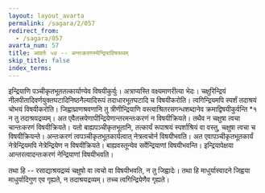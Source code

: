 ```yaml
---
layout: layout_avarta
permalink: /sagara/2/057
redirect_from:
  - /sagara/057
avarta_num: 57
title: आवर्तः ५७ -- अन्तःकरणस्येन्द्रियाविषयत्वम्
skip_title: false
index_terms: 
---
```


इन्द्रियाणि पञ्चीकृतभूततत्कार्याण्येव विषयीकुर्युः।
अत्राप्यस्ति वक्ष्यमाणरीत्या भेदः।
चक्षुरिन्द्रियं नीलपीतादिवर्णयुक्तघटादिनिष्ठनैल्यादिरूपं तदाधारभूतघटादि च विषयीकरोति।
त्वगिन्द्रियमपि स्पर्शं तदाश्रयं चोभयं
विषयीकरोति।
जिह्वाघ्राणश्रवणानि तु त्रीणीन्द्रियाणि वस्त्वाश्रितरसगन्धशब्दानेव क्रमाद्विषयीकुर्वन्ति *१ न तु तदाश्रयद्रव्यम्।
अत एवैतत्त्रयेणापीन्द्रियेणान्तरमन्तःकरणं न विषयीक्रियते।
तथैव न चक्षुषा त्वचा चान्तःकरणं
विषयीक्रियते।
यतो बाह्यपञ्चीकृतभूतानि, तत्कार्यं रूपाश्रयं स्पर्शाश्रियं
वा वस्तु, चक्षुषा त्वचा च विषयीक्रियन्ते।
अन्तःकरणं त्वपञ्चीकृतभूतकार्यत्वात् नेत्रत्वचोर्न विषयीभवति।
अत एवापञ्चीकृतभूतकार्यं
नेत्रेन्द्रियमपि नेत्रेन्द्रियेण न विषयीक्रियते।
बाह्यवस्तून्येव सर्वेन्द्रियाणां
विषयीभवन्ति।
इन्द्रियापेक्षया आन्तरत्वादन्तःकरणं नेन्द्रियाणां विषयीभवति।

<div class="footnote" markdown="1">
तथा हि -- रसाद्याश्रयद्रव्यं चक्षुषो वा त्वचो वा विषयीभवति, न तु जिह्वादेः।
तथा हि माधुर्यास्वादने जिह्वया माधुर्यादिगुण एव गृह्यते, न तदाश्रयद्रव्यम्।
तच्च त्वगिन्द्रियेणैव गृह्यते।
</div>
